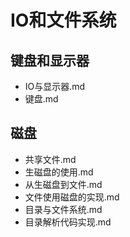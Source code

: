 # IO和文件系统

## 键盘和显示器

+ IO与显示器.md
+ 键盘.md

## 磁盘

+ 共享文件.md
+ 生磁盘的使用.md
+ 从生磁盘到文件.md
+ 文件使用磁盘的实现.md
+ 目录与文件系统.md
+ 目录解析代码实现.md
